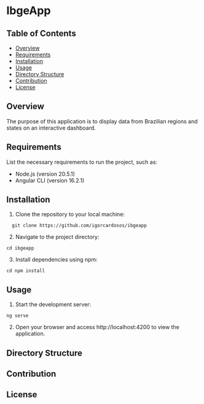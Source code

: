 # IbgeApp

## Table of Contents

- [Overview](#overview)
- [Requirements](#requirements)
- [Installation](#installation)
- [Usage](#usage)
- [Directory Structure](#directory-structure)
- [Contribution](#contribution)
- [License](#license)

## Overview
The purpose of this application is to display data from Brazilian regions and states on an interactive dashboard.

## Requirements

List the necessary requirements to run the project, such as:

- Node.js (version 20.5.1)
- Angular CLI (version 16.2.1)

## Installation

1. Clone the repository to your local machine:

```shell
  git clone https://github.com/igorcardosos/ibgeapp
```

2. Navigate to the project directory:

```shell
cd ibgeapp
```

3. Install dependencies using npm:

```shell
cd npm install
```

## Usage

1. Start the development server:

```shell
ng serve
```

2. Open your browser and access http://localhost:4200 to view the application.

## Directory Structure

## Contribution

## License
